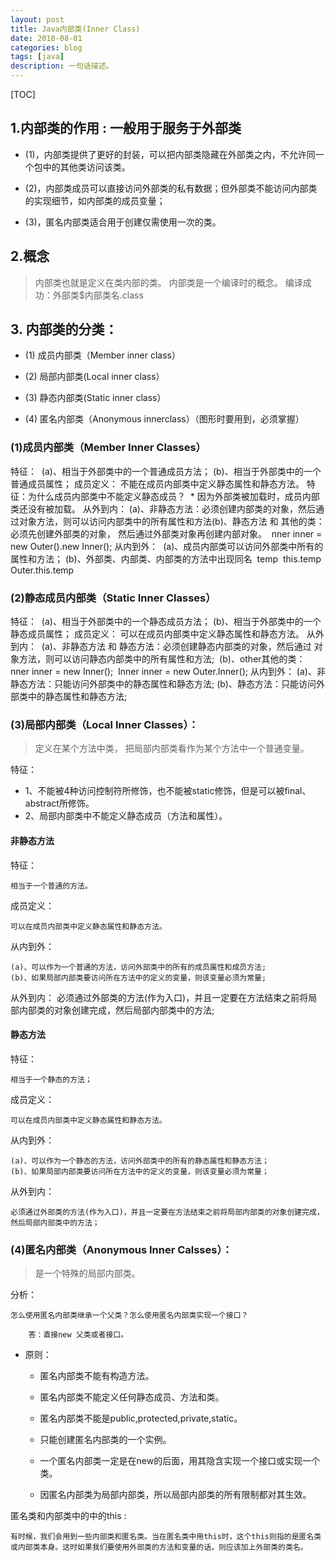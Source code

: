 ```yaml
---
layout: post
title: Java内部类(Inner Class)
date: 2018-08-01
categories: blog
tags: [java]
description: 一句话描述。
---
```


[TOC]

## 1.内部类的作用 : 一般用于服务于外部类

- (1)，内部类提供了更好的封装，可以把内部类隐藏在外部类之内，不允许同一个包中的其他类访问该类。

- (2)，内部类成员可以直接访问外部类的私有数据；但外部类不能访问内部类的实现细节，如内部类的成员变量；

- (3)，匿名内部类适合用于创建仅需使用一次的类。

## 2.概念

> 内部类也就是定义在类内部的类。
> 内部类是一个编译时的概念。
> 编译成功：外部类$内部类名.class

## 3. 内部类的分类：

* (1) 成员内部类（Member inner class）	

* (2) 局部内部类(Local inner class）

* (3) 静态内部类(Static  inner class）

* (4) 匿名内部类（Anonymous innerclass）（图形时要用到，必须掌握）

###  (1)成员内部类（Member Inner Classes）

特征：
​    (a)、相当于外部类中的一个普通成员方法；
​    (b)、相当于外部类中的一个普通成员属性；
成员定义：
​    不能在成员内部类中定义静态属性和静态方法。
特征：为什么成员内部类中不能定义静态成员？
​	* 因为外部类被加载时，成员内部类还没有被加载。
从外到内：
​    (a)、非静态方法：必须创建内部类的对象，然后通过对象方法，则可以访问内部类中的所有属性和方法
​    (b)、静态方法 和 其他的类：必须先创建外部类的对象， 然后通过外部类对象再创建内部对象。
​		nner inner = new Outer().new Inner();
从内到外：
​    (a)、成员内部类可以访问外部类中所有的属性和方法；
​    (b)、外部类、内部类、内部类的方法中出现同名
​        temp
​        this.temp
​        Outer.this.temp

### (2)静态成员内部类（Static Inner Classes）

特征：
​    (a)、相当于外部类中的一个静态成员方法；
​    (b)、相当于外部类中的一个静态成员属性；
成员定义：
​    可以在成员内部类中定义静态属性和静态方法。
从外到内：
​    (a)、非静态方法 和 静态方法：必须创建静态内部类的对象，然后通过 对象方法，则可以访问静态内部类中的所有属性和方法;
​    (b)、other其他的类：
​        nner inner = new Inner();
​        Inner inner = new Outer.Inner();
从内到外：
​    (a)、非静态方法：只能访问外部类中的静态属性和静态方法;
​    (b)、静态方法：只能访问外部类中的静态属性和静态方法;
### (3)局部内部类（Local Inner Classes）：

> 定义在某个方法中类， 把局部内部类看作为某个方法中一个普通变量。

特征：
* 1、不能被4种访问控制符所修饰，也不能被static修饰，但是可以被final、abstract所修饰。
* 2、局部内部类中不能定义静态成员（方法和属性）。

#### 非静态方法

特征：

    相当于一个普通的方法。

成员定义：

    可以在成员内部类中定义静态属性和静态方法。

从内到外：

    (a)、可以作为一个普通的方法，访问外部类中的所有的成员属性和成员方法;
    (b)、如果局部内部类要访问所在方法中的定义的变量，则该变量必须为常量;

从外到内：
​    必须通过外部类的方法(作为入口)，并且一定要在方法结束之前将局部内部类的对象创建完成，然后局部内部类中的方法;

#### 静态方法

特征：

    相当于一个静态的方法；

成员定义：

    可以在成员内部类中定义静态属性和静态方法。

从内到外：

    (a)、可以作为一个静态的方法，访问外部类中的所有的静态属性和静态方法；
    (b)、如果局部内部类要访问所在方法中的定义的变量，则该变量必须为常量；

从外到内：

    必须通过外部类的方法(作为入口)，并且一定要在方法结束之前将局部内部类的对象创建完成，然后局部内部类中的方法；


### (4)匿名内部类（Anonymous Inner Calsses）：

> 是一个特殊的局部内部类。

分析：

    怎么使用匿名内部类继承一个父类？怎么使用匿名内部类实现一个接口？
    
        答：直接new 父类或者接口。

- 原则：

  - 匿名内部类不能有构造方法。  

  - 匿名内部类不能定义任何静态成员、方法和类。  

  - 匿名内部类不能是public,protected,private,static。  

  - 只能创建匿名内部类的一个实例。

  - 一个匿名内部类一定是在new的后面，用其隐含实现一个接口或实现一个类。  

  - 因匿名内部类为局部内部类，所以局部内部类的所有限制都对其生效。			  

匿名类和内部类中的中的this :

	有时候，我们会用到一些内部类和匿名类。当在匿名类中用this时，这个this则指的是匿名类或内部类本身。这时如果我们要使用外部类的方法和变量的话，则应该加上外部类的类名。